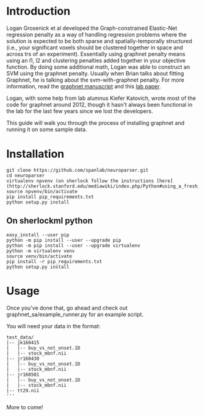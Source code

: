 # Introduction
Logan Grosenick et al developed the Graph-constrained Elastic-Net regression penalty as a way of handling regression problems where the solution is expected to be both sparse and spatially-temporally structured (i.e., your significant voxels should be clustered together in space and across trs of an experiment). Essentially using graphnet penalty means using an l1, l2 and clustering penalties added together in your objective function. By doing some additional math, Logan was able to construct an SVM using the graphnet penalty. Usually when Brian talks about fitting Graphnet, he is talking about the svm-with-graphnet penalty. 
For more information, read the [graphnet manuscript](https://arxiv.org/abs/1110.4139) and this [lab paper](https://www.ncbi.nlm.nih.gov/pubmed/23298747).

Logan, with some help from lab alumnus Kiefer Katovich, wrote most of the code for graphnet around 2012, though it hasn't always been functional in the lab for the last few years since we lost the developers. 

This guide will walk you through the process of installing graphnet and running it on some sample data. 

# Installation

```
git clone https://github.com/spanlab/neuroparser.git
cd neuroparser
virtualenv npvenv (on sherlock follow the instructions [here](http://sherlock.stanford.edu/mediawiki/index.php/Python#using_a_fresh_virtualenv)
source npvenv/bin/activate
pip install pip_requirements.txt
python setup.py install
```

## On sherlockml python
```
easy_install --user pip
python -m pip install --user --upgrade pip
python -m pip install --user --upgrade virtualenv
python -m virtualenv venv
source venv/bin/activate
pip install -r pip_requirements.txt
python setup.py install
```

# Usage 


Once you've done that, go ahead and check out graphnet_sa/example_runner.py for an example script. 

You will need your data in the format:

    test_data/
    |-- jk160415
    |   |-- buy_vs_not_onset.1D
    |   |-- stock_mbnf.nii
    |-- jr160430
    |   |-- buy_vs_not_onset.1D
    |   |-- stock_mbnf.nii
    |-- jr160501
    |   |-- buy_vs_not_onset.1D
    |   |-- stock_mbnf.nii
    |-- tt29.nii
    '''
    
 More to come!
